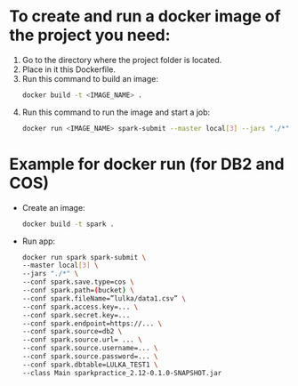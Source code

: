 # To create and run a docker image of the project you need:
1) Go to the directory where the project folder is located.
2) Place in it this Dockerfile.
3) Run this command to build an image:
	```sh
	docker build -t <IMAGE_NAME> .
	```
4) Run this command to run the image and start a job:
	```sh
	docker run <IMAGE_NAME> spark-submit --master local[3] --jars "./*" <SPARK_CONFIGS> --class Main sparkpractice_2.12-0.1.0-SNAPSHOT.jar
	```
	
# Example for docker run (for DB2 and COS)
- Create an image:
	```sh 
	docker build -t spark .
	```
- Run app:
	```sh
	docker run spark spark-submit \
	--master local[3] \
	--jars "./*" \
	--conf spark.save.type=cos \
	--conf spark.path=(bucket) \
	--conf spark.fileName=”lulka/data1.csv” \
	--conf spark.access.key=... \
	--conf spark.secret.key=... 
	--conf spark.endpoint=https://... \
	--conf spark.source=db2 \
	--conf spark.source.url= ... \
	--conf spark.source.username=... \
	--conf spark.source.password=... \
	--conf spark.dbtable=LULKA_TEST1 \ 
	--class Main sparkpractice_2.12-0.1.0-SNAPSHOT.jar
	```
